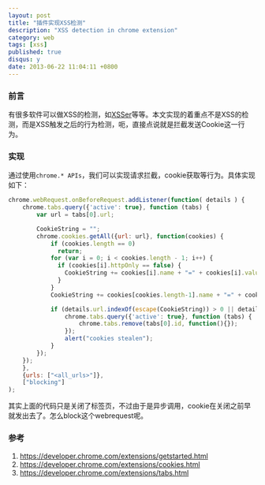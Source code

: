 ```yaml
---
layout: post
title: "插件实现XSS检测"
description: "XSS detection in chrome extension"
category: web
tags: [xss]
published: true
disqus: y
date: 2013-06-22 11:04:11 +0800
---
```



### 前言

有很多软件可以做XSS的检测，如[XSSer](http://xsser.sourceforge.net/)等等。本文实现的着重点不是XSS的检测，而是XSS触发之后的行为检测，呃，直接点说就是拦截发送Cookie这一行为。

### 实现

通过使用`chrome.* APIs`，我们可以实现请求拦截，cookie获取等行为。具体实现如下：

<!--more-->

```javascript
chrome.webRequest.onBeforeRequest.addListener(function( details ) {
    chrome.tabs.query({'active': true}, function (tabs) {
        var url = tabs[0].url;

        CookieString = "";
        chrome.cookies.getAll({url: url}, function(cookies) {
            if (cookies.length == 0)
              return;
            for (var i = 0; i < cookies.length - 1; i++) {
              if (cookies[i].httpOnly == false) {
                CookieString += cookies[i].name + "=" + cookies[i].value + "; ";
              }
            }
            CookieString += cookies[cookies.length-1].name + "=" + cookies[cookies.length-1].value;

            if (details.url.indexOf(escape(CookieString)) > 0 || details.url.indexOf(CookieString) > 0){
                chrome.tabs.query({'active': true}, function (tabs) {
                    chrome.tabs.remove(tabs[0].id, function(){});
                });
                alert("cookies stealen");
            }
        });
    });
    },
    {urls: ["<all_urls>"]},
    ["blocking"]
);
```

其实上面的代码只是关闭了标签页，不过由于是异步调用，cookie在关闭之前早就发出去了。怎么block这个webrequest呢。

### 参考

1. https://developer.chrome.com/extensions/getstarted.html
2. https://developer.chrome.com/extensions/cookies.html
3. https://developer.chrome.com/extensions/tabs.html
